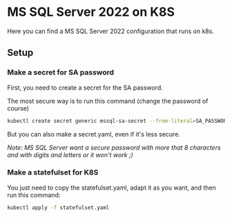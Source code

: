 # MS SQL Server 2022 on K8S

Here you can find a MS SQL Server 2022 configuration that runs on k8s.

## Setup

### Make a secret for SA password

First, you need to create a secret for the SA password.

The most secure way is to run this command (change the password of course)
```bash
kubectl create secret generic mssql-sa-secret --from-literal=SA_PASSWORD="YourStrong@Passw0rd"
```

But you can also make a secret.yaml, even if it's less secure.

*Note: MS SQL Server want a secure password with more that 8 characters and with digits and letters or it won't work ;)*

### Make a statefulset for K8S

You just need to copy the statefulset.yaml, adapt it as you want, and then run this command:
```bash
kubectl apply -f statefulset.yaml
```
